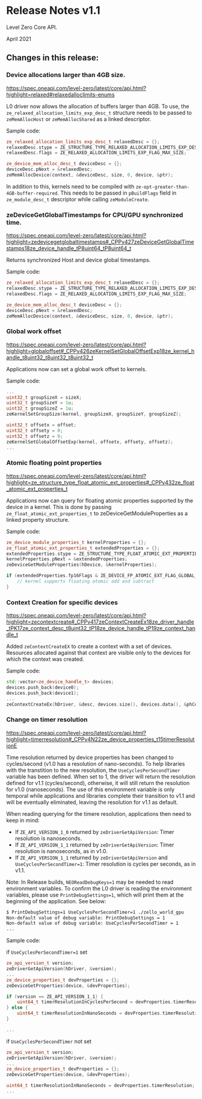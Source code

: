 <!---

Copyright (C) 2021 Intel Corporation

SPDX-License-Identifier: MIT

-->

# Release Notes v1.1

Level Zero Core API.

April 2021

## Changes in this release:

### Device allocations larger than 4GB size.
https://spec.oneapi.com/level-zero/latest/core/api.html?highlight=relaxed#relaxedalloclimits-enums

L0 driver now allows the allocation of buffers larger than 4GB. To use, the `ze_relaxed_allocation_limits_exp_desc_t`
structure needs to be passed to `zeMemAllocHost` or `zeMemAllocShared` as a linked descriptor.

Sample code:

```cpp
ze_relaxed_allocation_limits_exp_desc_t relaxedDesc = {};
relaxedDesc.stype = ZE_STRUCTURE_TYPE_RELAXED_ALLOCATION_LIMITS_EXP_DESC;
relaxedDesc.flags = ZE_RELAXED_ALLOCATION_LIMITS_EXP_FLAG_MAX_SIZE;

ze_device_mem_alloc_desc_t deviceDesc = {};
deviceDesc.pNext = &relaxedDesc;
zeMemAllocDevice(context, &deviceDesc, size, 0, device, &ptr);
```

In addition to this, kernels need to be compiled with `ze-opt-greater-than-4GB-buffer-required`. This needs to be
passed in `pBuildFlags` field in `ze_module_desc_t` descriptor while calling `zeModuleCreate`.

### zeDeviceGetGlobalTimestamps for CPU/GPU synchronized time.
https://spec.oneapi.com/level-zero/latest/core/api.html?highlight=zedevicegetglobaltimestamps#_CPPv427zeDeviceGetGlobalTimestamps18ze_device_handle_tP8uint64_tP8uint64_t

Returns synchronized Host and device global timestamps.

Sample code:

```cpp
ze_relaxed_allocation_limits_exp_desc_t relaxedDesc = {};
relaxedDesc.stype = ZE_STRUCTURE_TYPE_RELAXED_ALLOCATION_LIMITS_EXP_DESC;
relaxedDesc.flags = ZE_RELAXED_ALLOCATION_LIMITS_EXP_FLAG_MAX_SIZE;

ze_device_mem_alloc_desc_t deviceDesc = {};
deviceDesc.pNext = &relaxedDesc;
zeMemAllocDevice(context, &deviceDesc, size, 0, device, &ptr);
```

### Global work offset
https://spec.oneapi.com/level-zero/latest/core/api.html?highlight=globaloffset#_CPPv426zeKernelSetGlobalOffsetExp18ze_kernel_handle_t8uint32_t8uint32_t8uint32_t

Applications now can set a global work offset to kernels.

Sample code:

```cpp
...
uint32_t groupSizeX = sizeX;
uint32_t groupSizeY = 1u;
uint32_t groupSizeZ = 1u;
zeKernelSetGroupSize(kernel, groupSizeX, groupSizeY, groupSizeZ);

uint32_t offsetx = offset;
uint32_t offsety = 0;
uint32_t offsetz = 0;
zeKernelSetGlobalOffsetExp(kernel, offsetx, offsety, offsetz);
...
```

### Atomic floating point properties
https://spec.oneapi.com/level-zero/latest/core/api.html?highlight=ze_structure_type_float_atomic_ext_properties#_CPPv432ze_float_atomic_ext_properties_t

Applications now can query for floating atomic properties supported by the device in a kernel.
This is done by passing `ze_float_atomic_ext_properties_t` to zeDeviceGetModuleProperties as a linked property structure.

Sample code:

```cpp
ze_device_module_properties_t kernelProperties = {};
ze_float_atomic_ext_properties_t extendedProperties = {};
extendedProperties.stype = ZE_STRUCTURE_TYPE_FLOAT_ATOMIC_EXT_PROPERTIES;
kernelProperties.pNext = &extendedProperties;
zeDeviceGetModuleProperties(hDevice, &kernelProperties);

if (extendedProperties.fp16Flags & ZE_DEVICE_FP_ATOMIC_EXT_FLAG_GLOBAL_ADD) {
    // kernel supports floating atomic add and subtract
}
```

### Context Creation for specific devices
https://spec.oneapi.com/level-zero/latest/core/api.html?highlight=zecontextcreate#_CPPv417zeContextCreateEx18ze_driver_handle_tPK17ze_context_desc_t8uint32_tP18ze_device_handle_tP19ze_context_handle_t

Added `zeContextCreateEX` to create a context with a set of devices. Resources allocated against that context
are visible only to the devices for which the context was created.

Sample code:

```cpp
std::vector<ze_device_handle_t> devices;
devices.push_back(device0);
devices.push_back(device1);
...
zeContextCreateEx(hDriver, &desc, devices.size(), devices.data(), &phContext);
```

### Change on timer resolution
https://spec.oneapi.com/level-zero/latest/core/api.html?highlight=timerresolution#_CPPv4N22ze_device_properties_t15timerResolutionE

Time resolution returned by device properties has been changed to cycles/second (v1.0 has a resolution of nano-seconds).
To help libraries with the transtition to the new resolution, the `UseCyclesPerSecondTimer` variable has been defined.
When set to 1, the driver will return the resolution defined for v1.1 (cycles/second), otherwise, it will still
return the resolution for v1.0 (nanoseconds). The use of this environment variable is only temporal while applications
and libraries complete their transition to v1.1 and will be eventually eliminated, leaving the resolution for v1.1 as default.

When reading querying for the timere resolution, applications then need to keep in mind:

* If `ZE_API_VERSION_1_0` returned by `zeDriverGetApiVersion`: Timer resolution is nanoseconds.
* If `ZE_API_VERSION_1_1` returned by `zeDriverGetApiVersion`: Timer resolution is nanoseconds, as in v1.0.
* If `ZE_API_VERSION_1_1` returned by `zeDriverGetApiVersion` and `UseCyclesPerSecondTimer=1`: Timer resolution is cycles per seconds, as in v1.1.

Note: In Release builds, `NEOReadDebugKeys=1` may be needed to read environment variables. To confirm the L0 driver is
reading the environment variables, please use `PrintDebugSettings=1`, which will print them at the beginning of the
application. See below:

```sh
$ PrintDebugSettings=1 UseCyclesPerSecondTimer=1 ./zello_world_gpu
Non-default value of debug variable: PrintDebugSettings = 1
Non-default value of debug variable: UseCyclesPerSecondTimer = 1
...
```

Sample code:

if `UseCyclesPerSecondTimer=1` set

```cpp
ze_api_version_t version;
zeDriverGetApiVersion(hDriver, &version);
...
ze_device_properties_t devProperties = {};
zeDeviceGetProperties(device, &devProperties);

if (version == ZE_API_VERSION_1_1) {
    uint64_t timerResolutionInCyclesPerSecond = devProperties.timerResolution;
} else {
    uint64_t timerResolutionInNanoSeconds = devProperties.timerResolution;
}

...
```

if `UseCyclesPerSecondTimer` not set

```cpp
ze_api_version_t version;
zeDriverGetApiVersion(hDriver, &version);
...
ze_device_properties_t devProperties = {};
zeDeviceGetProperties(device, &devProperties);

uint64_t timerResolutionInNanoSeconds = devProperties.timerResolution;
...
```
